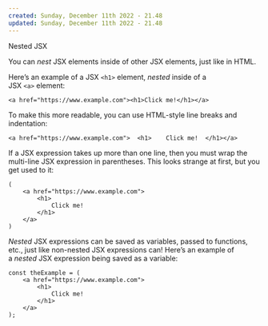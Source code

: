 ```yaml
---
created: Sunday, December 11th 2022 - 21.48
updated: Sunday, December 11th 2022 - 21.48
---
```

Nested JSX

You can _nest_ JSX elements inside of other JSX elements, just like in HTML.

Here’s an example of a JSX `<h1>` element, _nested_ inside of a JSX `<a>` element:

```JSX
<a href="https://www.example.com"><h1>Click me!</h1></a>
```

To make this more readable, you can use HTML-style line breaks and indentation:

```JSX
<a href="https://www.example.com">  <h1>    Click me!  </h1></a>
```

If a JSX expression takes up more than one line, then you must wrap the multi-line JSX expression in parentheses. This looks strange at first, but you get used to it:

```JSX
(
	<a href="https://www.example.com">
		<h1>
			Click me!
		</h1>
	</a>
)
```

_Nested_ JSX expressions can be saved as variables, passed to functions, etc., just like non-nested JSX expressions can! Here’s an example of a _nested_ JSX expression being saved as a variable:

```JSX
const theExample = (
	<a href="https://www.example.com">
		<h1>
			Click me!
		</h1>
	</a>
);
```